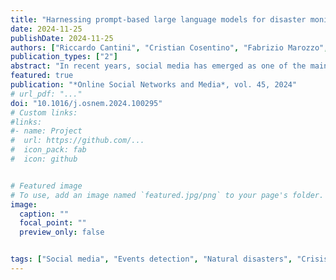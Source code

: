 ```yaml
---
title: "Harnessing prompt-based large language models for disaster monitoring and automated reporting from social media feedback"
date: 2024-11-25
publishDate: 2024-11-25
authors: ["Riccardo Cantini", "Cristian Cosentino", "Fabrizio Marozzo", "Domenico Talia", "Paolo Trunfio"]
publication_types: ["2"]
abstract: "In recent years, social media has emerged as one of the main platforms for real-time reporting of issues during disasters and catastrophic events. While great strides have been made in collecting such information, there remains an urgent need to improve user reports’ automation, aggregation, and organization to streamline various tasks, including rescue operations, resource allocation, and communication with the press. This paper introduces an innovative methodology that leverages the power of prompt-based Large Language Models (LLMs) to strengthen disaster response and management. By analyzing large volumes of user-generated content, our methodology identifies issues reported by citizens who have experienced a disastrous event, such as damaged buildings, broken gas pipelines, and flooding. It also localizes all posts containing references to geographic information in the text, allowing for aggregation of posts that occurred nearby. By leveraging these localized citizen-reported issues, the methodology generates insightful reports full of essential information for emergency services, news agencies, and other interested parties. Extensive experimentation on large datasets validates the accuracy and efficiency of our methodology in classifying posts, detecting sub-events, and producing real-time reports. These findings highlight the practical value of prompt-based LLMs in disaster response, emphasizing their flexibility and adaptability in delivering timely insights that support more effective interventions."
featured: true
publication: "*Online Social Networks and Media*, vol. 45, 2024"
# url_pdf: "..."
doi: "10.1016/j.osnem.2024.100295"
# Custom links:
#links:
#- name: Project
#  url: https://github.com/...
#  icon_pack: fab
#  icon: github


# Featured image
# To use, add an image named `featured.jpg/png` to your page's folder. 
image:
  caption: ""
  focal_point: ""
  preview_only: false


tags: ["Social media", "Events detection", "Natural disasters", "Crisis computing", "Catastrophic events", "Natural Language Processing", "Disaster management", "AI-generated Reports"]
---
```

